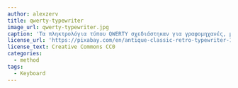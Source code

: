 ```yaml
---
author: alexzerv
title: qwerty-typewriter
image_url: qwerty-typewriter.jpg
caption: 'Τα πληκτρολόγια τύπου QWERTY σχεδιάστηκαν για γραφομηχανές, με τρόπο τέτοιο ώστε ο χρήστης να εναλλάσει το χέρι με το οποίο πληκτρολογεί για να μην σφηνώνουν οι βραχίονες της μηχανής.'
license_url: 'https://pixabay.com/en/antique-classic-retro-typewriter-1867444/'
license_text: Creative Commons CC0
categories:
  - method
tags:
  - Keyboard
---
```

